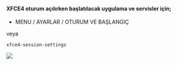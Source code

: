 #### XFCE4 oturum açılırken başlatılacak uygulama ve servisler için;

* MENU / AYARLAR / OTURUM VE BAŞLANGIÇ

veya

``` xfce4-session-settings ```


<img src="https://github.com/metinsanli/linux/raw/master/zz-resim/xfce4-session-settings-00.png">
